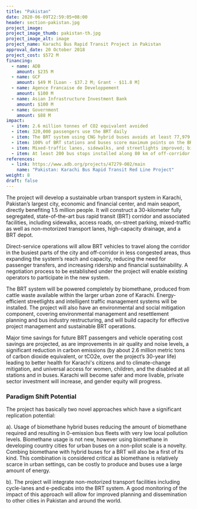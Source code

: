 ```yaml
---
title: "Pakistan"
date: 2020-06-09T22:59:05+08:00
header: section-pakistan.jpg
project_image:
project_image_thumb: pakistan-th.jpg
project_image_alt: image
project_name: Karachi Bus Rapid Transit Project in Pakistan
approval_date: 20 October 2018
project_cost: $572 M
financing:
  - name: ADB
    amount: $235 M
  - name: GCF 
    amount: $49 M [Loan - $37.2 M; Grant - $11.8 M]
  - name: Agence Francaise de Developpement
    amount: $100 M
  - name: Asian Infrastructure Investment Bank
    amount: $100 M
  - name: Government
    amount: $88 M
impact:
  - item: 2.6 million tonnes of CO2 equivalent avoided
  - item: 320,000 passengers use the BRT daily
  - item: The BRT system using CNG hybrid buses avoids at least 77,979 metric tons of GHG emissions (CO2, methane, nitrous oxide, and halocarbons) annually
  - item: 100% of BRT stations and buses score maximum points on the BRT Standard for universal accessibility, and include genderinclusive physical and operational design features
  - item: Mixed-traffic lanes, sidewalks, and streetlights improved; bicycle lanes built; green areas and parking added in various places along the 26.6 km Red Line corridor
  - item: At least 200 bus stops installed along 80 km of off-corridor BRT routes
references:
  - link: https://www.adb.org/projects/47279-002/main
    name: "Pakistan: Karachi Bus Rapid Transit Red Line Project"
weight: 8
draft: false
---
```



The project will develop a sustainable urban transport system in Karachi, Pakistan’s largest city, economic and financial center, and main seaport, directly benefiting 1.5 million people. It will construct a 30-kilometer fully segregated, state-of-the-art bus rapid transit (BRT) corridor and associated facilities, including sidewalks, access roads, on-street parking, mixed-traffic as well as non-motorized transport lanes, high-capacity drainage, and a BRT depot. 

Direct-service operations will allow BRT vehicles to travel along the corridor in the busiest parts of the city and off-corridor in less congested areas, thus expanding the system’s reach and capacity, reducing the need for passenger transfers, and increasing ridership and financial sustainability. A negotiation process to be established under the project will enable existing operators to participate in the new system. 

The BRT system will be powered completely by biomethane, produced from cattle waste available within the larger urban zone of Karachi. Energy-efficient streetlights and intelligent traffic management systems will be installed. The project will also have an environmental and social mitigation component, covering environmental management and resettlement planning and bus industry restructuring, and will build capacity for effective project management and sustainable BRT operations. 

Major time savings for future BRT passengers and vehicle operating cost savings are projected, as are improvements in air quality and noise levels, a significant reduction in carbon emissions (by about 2.6 million metric tons of carbon dioxide equivalent, or tCO2e, over the project’s 30-year life) leading to better health for Karachi's citizens and to climate-change mitigation, and universal access for women, children, and the disabled at all stations and in buses. Karachi will become safer and more livable, private sector investment will increase, and gender equity will progress.

### Paradigm Shift Potential

The project has basically two novel approaches which have a significant replication potential: 

a). Usage of biomethane hybrid buses reducing the amount of biomethane required and resulting in 0-emission bus fleets with very low local pollution levels. Biomethane usage is not new, however using biomethane in developing country cities for urban buses on a non-pilot scale is a novelty. Combing biomethane with hybrid buses for a BRT will also be a first of its kind. This combination is considered critical as biomethane is relatively scarce in urban settings, can be costly to produce and buses use a large amount of energy. 

b). The project will integrate non-motorized transport facilities including cycle-lanes and e-pedicabs into the BRT system. A good monitoring of the impact of this approach will allow for improved planning and dissemination to other cities in Pakistan and around the world.